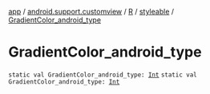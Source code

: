 [app](../../../index.md) / [android.support.customview](../../index.md) / [R](../index.md) / [styleable](index.md) / [GradientColor_android_type](./-gradient-color_android_type.md)

# GradientColor_android_type

`static val GradientColor_android_type: `[`Int`](https://kotlinlang.org/api/latest/jvm/stdlib/kotlin/-int/index.html)
`static val GradientColor_android_type: `[`Int`](https://kotlinlang.org/api/latest/jvm/stdlib/kotlin/-int/index.html)